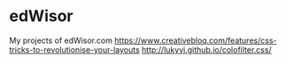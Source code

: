 # edWisor
My projects of edWisor.com
https://www.creativebloq.com/features/css-tricks-to-revolutionise-your-layouts
http://lukyvj.github.io/colofilter.css/

